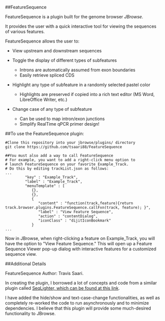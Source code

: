 ##FeatureSequence

FeatureSequence is a plugin built for the genome browser _JBrowse_.

It provides the user with a quick interactive tool for viewing the sequences of various features.

FeatureSequence allows the user to:

* View upstream and downstream sequences

* Toggle the display of different types of subfeatures
  * Introns are automatically assumed from exon boundaries
  * Easily retrieve spliced CDS

* Highlight any type of subfeature in a randomly selected pastel color
  * Highlights are preserved if copied into a rich text editor (MS Word, LibreOffice Writer, etc.)

* Change case of any type of subfeature
  * Can be used to map intron/exon junctions
  * Simplify RealTime qPCR primer design!


##To use the FeatureSequence plugin:
```
#Clone this repository into your jbrowse/plugins/ directory
git clone https://github.com/tsaari88/FeatureSequence

##You must also add a way to call FeatureSequence
# For example, you want to add a right-click menu option to
# launch FeatureSequence on your favorite Example_Track.
# Do this by editing trackList.json as follows:
...
         "key" : "Example_Track",
         "label" : "Example_Track",
         "menuTemplate" : [
            {},
            {},
            {
               "content" : "function(track,feature){return track.browser.plugins.FeatureSequence.callFxn(track, feature); }",
               "label" : "View Feature Sequence",
               "action" : "contentDialog",
               "iconClass" : "dijitIconBookmark"
            }
...
```

Now in JBrowse, when right-clicking a feature on Example_Track, you will have the option to "View Feature Sequence."
This will open up a Feature Sequence Viewer pop-up dialog with interactive features for a customized sequence view.

##Additional Details

FeatureSequence Author: Travis Saari.

In creating the plugin, I borrowed a lot of concepts and code from a similar plugin called [SeqLighter, which can be found at this link](https://github.com/Arabidopsis-Information-Portal/SeqLighter).

I have added the hide/show and text-case-change functionalities, as well as completely re-worked the code to run asynchronously and to minimize dependencies. I believe that this plugin will provide some much-desired functionality to JBrowse.
